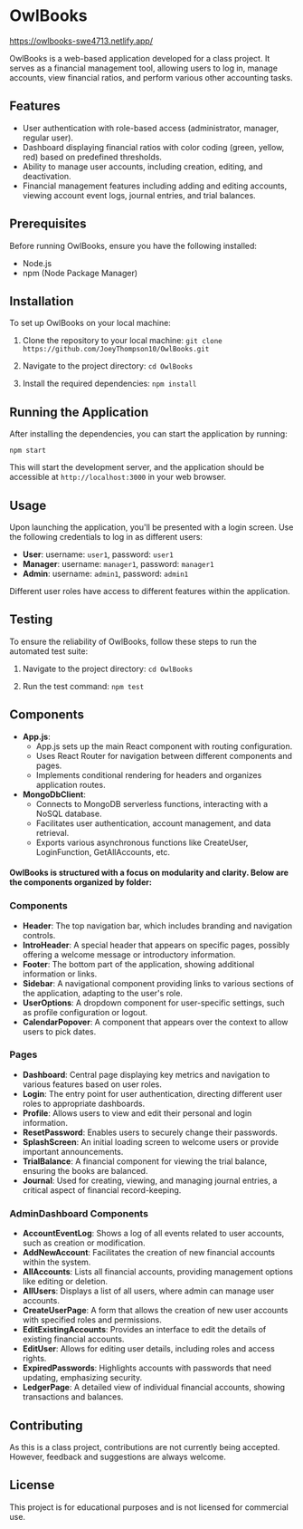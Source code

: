 # OwlBooks

https://owlbooks-swe4713.netlify.app/

OwlBooks is a web-based application developed for a class project. It serves as a financial management tool, allowing users to log in, manage accounts, view financial ratios, and perform various other accounting tasks.

## Features

- User authentication with role-based access (administrator, manager, regular user).
- Dashboard displaying financial ratios with color coding (green, yellow, red) based on predefined thresholds.
- Ability to manage user accounts, including creation, editing, and deactivation.
- Financial management features including adding and editing accounts, viewing account event logs, journal entries, and trial balances.

## Prerequisites

Before running OwlBooks, ensure you have the following installed:
- Node.js
- npm (Node Package Manager)

## Installation

To set up OwlBooks on your local machine:

1. Clone the repository to your local machine:
```git clone https://github.com/JoeyThompson10/OwlBooks.git```

2. Navigate to the project directory:
```cd OwlBooks```

3. Install the required dependencies:
```npm install```

## Running the Application

After installing the dependencies, you can start the application by running:

```npm start```

This will start the development server, and the application should be accessible at `http://localhost:3000` in your web browser.

## Usage

Upon launching the application, you'll be presented with a login screen. Use the following credentials to log in as different users:

- **User**: username: `user1`, password: `user1`
- **Manager**: username: `manager1`, password: `manager1`
- **Admin**: username: `admin1`, password: `admin1`

Different user roles have access to different features within the application.

## Testing

To ensure the reliability of OwlBooks, follow these steps to run the automated test suite:

1. Navigate to the project directory:
```cd OwlBooks```

2. Run the test command:
```npm test```

## Components

- **App.js**:
  - App.js sets up the main React component with routing configuration.
  - Uses React Router for navigation between different components and pages.
  - Implements conditional rendering for headers and organizes application routes.
- **MongoDbClient**:
  - Connects to MongoDB serverless functions, interacting with a NoSQL database.
  - Facilitates user authentication, account management, and data retrieval.
  - Exports various asynchronous functions like CreateUser, LoginFunction, GetAllAccounts, etc.

#### OwlBooks is structured with a focus on modularity and clarity. Below are the components organized by folder:

### Components
- **Header**: The top navigation bar, which includes branding and navigation controls.
- **IntroHeader**: A special header that appears on specific pages, possibly offering a welcome message or introductory information.
- **Footer**: The bottom part of the application, showing additional information or links.
- **Sidebar**: A navigational component providing links to various sections of the application, adapting to the user's role.
- **UserOptions**: A dropdown component for user-specific settings, such as profile configuration or logout.
- **CalendarPopover**: A component that appears over the context to allow users to pick dates.

### Pages
- **Dashboard**: Central page displaying key metrics and navigation to various features based on user roles.
- **Login**: The entry point for user authentication, directing different user roles to appropriate dashboards.
- **Profile**: Allows users to view and edit their personal and login information.
- **ResetPassword**: Enables users to securely change their passwords.
- **SplashScreen**: An initial loading screen to welcome users or provide important announcements.
- **TrialBalance**: A financial component for viewing the trial balance, ensuring the books are balanced.
- **Journal**: Used for creating, viewing, and managing journal entries, a critical aspect of financial record-keeping.

### AdminDashboard Components
- **AccountEventLog**: Shows a log of all events related to user accounts, such as creation or modification.
- **AddNewAccount**: Facilitates the creation of new financial accounts within the system.
- **AllAccounts**: Lists all financial accounts, providing management options like editing or deletion.
- **AllUsers**: Displays a list of all users, where admin can manage user accounts.
- **CreateUserPage**: A form that allows the creation of new user accounts with specified roles and permissions.
- **EditExistingAccounts**: Provides an interface to edit the details of existing financial accounts.
- **EditUser**: Allows for editing user details, including roles and access rights.
- **ExpiredPasswords**: Highlights accounts with passwords that need updating, emphasizing security.
- **LedgerPage**: A detailed view of individual financial accounts, showing transactions and balances.

## Contributing

As this is a class project, contributions are not currently being accepted. However, feedback and suggestions are always welcome.

## License

This project is for educational purposes and is not licensed for commercial use.
